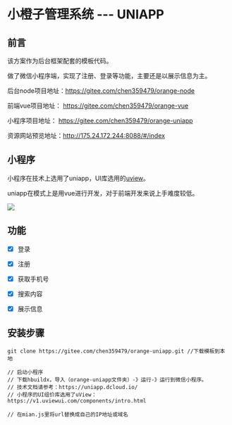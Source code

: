 # 小橙子管理系统 --- UNIAPP



## 前言

该方案作为后台框架配套的模板代码。

做了微信小程序端，实现了注册、登录等功能，主要还是以展示信息为主。

后台node项目地址：https://gitee.com/chen359479/orange-node

前端vue项目地址：  https://gitee.com/chen359479/orange-vue

小程序项目地址：    https://gitee.com/chen359479/orange-uniapp

资源网站预览地址：http://175.24.172.244:8088/#/index



## 小程序

小程序在技术上选用了uniapp，UI库选用的[uview](https://v1.uviewui.com/components/intro.html)。

uniapp在模式上是用vue进行开发，对于前端开发来说上手难度较低。



![](https://www.ktkyio.xyz/files/11.jpg)

## 功能

- [x] 登录 

- [x] 注册

- [x] 获取手机号

- [x] 搜索内容

- [x] 展示信息

  

## 安装步骤

```
git clone https://gitee.com/chen359479/orange-uniapp.git //下载模板到本地

// 启动小程序
// 下载hbuildx，导入（orange-uniapp文件夹）-》运行-》运行到微信小程序。
// 技术文档请参考：https://uniapp.dcloud.io/
// 小程序的UI组价库选用了uView：https://v1.uviewui.com/components/intro.html

// 在mian.js里将url替换成自己的IP地址或域名

```



